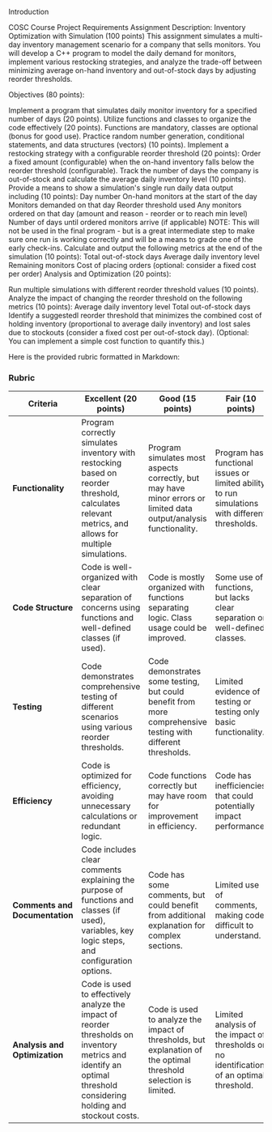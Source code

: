 Introduction
 

COSC Course Project Requirements
Assignment Description: Inventory Optimization with Simulation (100 points)
This assignment simulates a multi-day inventory management scenario for a company that sells monitors. You will develop a C++ program to model the daily demand for monitors, implement various restocking strategies, and analyze the trade-off between minimizing average on-hand inventory and out-of-stock days by adjusting reorder thresholds.

Objectives (80 points):

Implement a program that simulates daily monitor inventory for a specified number of days (20 points).
Utilize functions and classes to organize the code effectively (20 points). Functions are mandatory, classes are optional (bonus for good use).
Practice random number generation, conditional statements, and data structures (vectors) (10 points).
Implement a restocking strategy with a configurable reorder threshold (20 points):
Order a fixed amount (configurable) when the on-hand inventory falls below the reorder threshold (configurable).
Track the number of days the company is out-of-stock and calculate the average daily inventory level (10 points).
Provide a means to show a simulation's single run daily data output including (10 points):
Day number
On-hand monitors at the start of the day
Monitors demanded on that day
Reorder threshold used
Any monitors ordered on that day (amount and reason - reorder or to reach min level)
Number of days until ordered monitors arrive (if applicable)
NOTE:  This will not be used in the final program - but is a great intermediate step to make sure one run is working correctly and will be a means to grade one of the early check-ins.
Calculate and output the following metrics at the end of the simulation (10 points):
Total out-of-stock days
Average daily inventory level
Remaining monitors
Cost of placing orders (optional: consider a fixed cost per order)
Analysis and Optimization (20 points):

Run multiple simulations with different reorder threshold values (10 points).
Analyze the impact of changing the reorder threshold on the following metrics (10 points):
Average daily inventory level
Total out-of-stock days
Identify a suggestedl reorder threshold that minimizes the combined cost of holding inventory (proportional to average daily inventory) and lost sales due to stockouts (consider a fixed cost per out-of-stock day). (Optional: You can implement a simple cost function to quantify this.)


Here is the provided rubric formatted in Markdown:

### Rubric

| Criteria                   | Excellent (20 points)                                                                                                                                             | Good (15 points)                                                                                                                   | Fair (10 points)                                                                                             | Poor (5 points)                                                                                  |
|----------------------------|-------------------------------------------------------------------------------------------------------------------------------------------------------------------|------------------------------------------------------------------------------------------------------------------------------------|--------------------------------------------------------------------------------------------------------------|--------------------------------------------------------------------------------------------------|
| **Functionality**          | Program correctly simulates inventory with restocking based on reorder threshold, calculates relevant metrics, and allows for multiple simulations.                | Program simulates most aspects correctly, but may have minor errors or limited data output/analysis functionality.                  | Program has functional issues or limited ability to run simulations with different thresholds.                | Program has major functionality issues or doesn't run at all.                                    |
| **Code Structure**         | Code is well-organized with clear separation of concerns using functions and well-defined classes (if used).                                                       | Code is mostly organized with functions separating logic. Class usage could be improved.                                           | Some use of functions, but lacks clear separation or well-defined classes.                                    | Minimal use of functions or classes, making code difficult to read and maintain.                 |
| **Testing**                | Code demonstrates comprehensive testing of different scenarios using various reorder thresholds.                                                                  | Code demonstrates some testing, but could benefit from more comprehensive testing with different thresholds.                       | Limited evidence of testing or testing only basic functionality.                                              | No evidence of testing.                                                                         |
| **Efficiency**             | Code is optimized for efficiency, avoiding unnecessary calculations or redundant logic.                                                                           | Code functions correctly but may have room for improvement in efficiency.                                                          | Code has inefficiencies that could potentially impact performance.                                            | Code has significant inefficiencies that slow down the simulation.                              |
| **Comments and Documentation** | Code includes clear comments explaining the purpose of functions and classes (if used), variables, key logic steps, and configuration options.                     | Code has some comments, but could benefit from additional explanation for complex sections.                                        | Limited use of comments, making code difficult to understand.                                                 | No comments or unclear explanations within the code.                                            |
| **Analysis and Optimization** | Code is used to effectively analyze the impact of reorder thresholds on inventory metrics and identify an optimal threshold considering holding and stockout costs. | Code is used to analyze the impact of thresholds, but explanation of the optimal threshold selection is limited.                    | Limited analysis of the impact of thresholds or no identification of an optimal threshold.                    | No analysis of the impact of thresholds performed.                                              |

